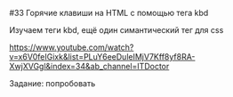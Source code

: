 #33 Горячие клавиши на HTML с помощью тега kbd

Изучаем теги kbd, ещё один симантический тег для css

https://www.youtube.com/watch?v=x6V0feIGixk&list=PLuY6eeDuleIMjV7Kff8yf8RA-XwjXVGgl&index=34&ab_channel=ITDoctor

Задание: попробовать